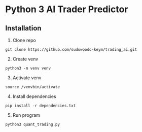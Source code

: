 # Python 3 AI Trader Predictor

## Installation
1. Clone repo
```
git clone https://github.com/sudowoodo-keym/trading_ai.git
```
2. Create venv
```
python3 -m venv venv
```
3. Activate venv
```
source /venvbin/activate
```
4. Install dependencies
```
pip install -r dependencies.txt
```
5. Run program
```
python3 quant_trading.py
```
